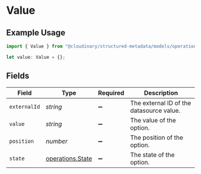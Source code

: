 # Value

## Example Usage

```typescript
import { Value } from "@cloudinary/structured-metadata/models/operations";

let value: Value = {};
```

## Fields

| Field                                                | Type                                                 | Required                                             | Description                                          |
| ---------------------------------------------------- | ---------------------------------------------------- | ---------------------------------------------------- | ---------------------------------------------------- |
| `externalId`                                         | *string*                                             | :heavy_minus_sign:                                   | The external ID of the datasource value.             |
| `value`                                              | *string*                                             | :heavy_minus_sign:                                   | The value of the option.                             |
| `position`                                           | *number*                                             | :heavy_minus_sign:                                   | The position of the option.                          |
| `state`                                              | [operations.State](../../models/operations/state.md) | :heavy_minus_sign:                                   | The state of the option.                             |